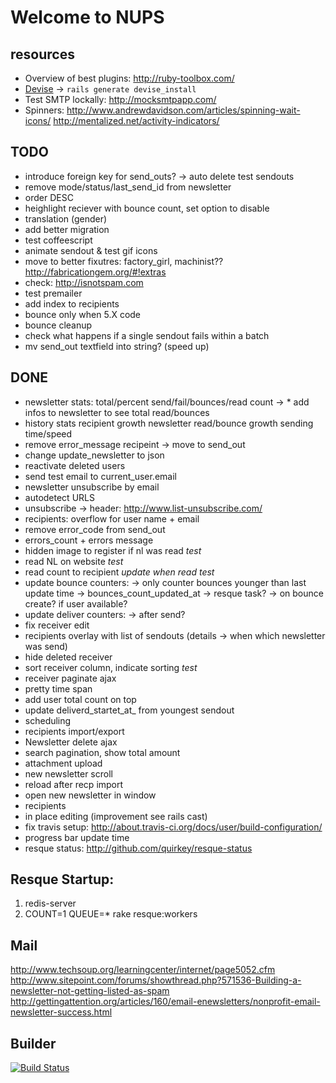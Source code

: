 # Welcome to NUPS

## resources

  * Overview of best plugins: http://ruby-toolbox.com/
  * [Devise](http://github.com/plataformatec/devise) -> `rails generate devise_install`
  * Test SMTP lockally: http://mocksmtpapp.com/
  * Spinners:
      http://www.andrewdavidson.com/articles/spinning-wait-icons/
      http://mentalized.net/activity-indicators/

## TODO
  * introduce foreign key for send_outs? -> auto delete test sendouts
  * remove  mode/status/last_send_id from newsletter
  * order DESC
  * heighlight reciever with bounce count, set option to disable
  * translation (gender)
  * add better migration
  * test coffeescript
  * animate sendout & test gif icons
  * move to better fixutres: factory_girl, machinist??
    http://fabricationgem.org/#!extras
  * check: http://isnotspam.com
  * test premailer
  * add index to recipients
  * bounce only when 5.X code
  * bounce cleanup
  * check what happens if a single sendout fails within a batch
  * mv send_out textfield into string? (speed up)

## DONE
 * newsletter stats: total/percent send/fail/bounces/read count
   ->   * add infos to newsletter to see total read/bounces
 * history stats
     recipient growth
     newsletter read/bounce growth
     sending time/speed
  * remove error_message recipeint -> move to send_out
  * change update_newsletter to json
  * reactivate deleted users
  * send test email to current_user.email
  * newsletter unsubscribe by email
  * autodetect URLS
  * unsubscribe ->
    header:  http://www.list-unsubscribe.com/
  * recipients: overflow for user name + email
  * remove error_code from send_out
  * errors_count + errors message
  * hidden image to register if nl was read *test*
  * read NL on website *test*
  * read count to recipient *update when read* *test*
  * update bounce counters:
     -> only counter bounces younger than last update time -> bounces_count_updated_at
     -> resque task?
     -> on bounce create? if user available?
  * update deliver counters:
      -> after send?
  * fix receiver edit
  * recipients overlay with list of sendouts (details -> when which newsletter was send)
  * hide deleted receiver
  * sort receiver column, indicate sorting *test*
  * receiver paginate ajax
  * pretty time span
  * add user total count on top
  * update deliverd_startet_at_ from youngest sendout
  * scheduling
  * recipients import/export
  * Newsletter delete ajax
  * search pagination, show total amount
  * attachment upload
  * new newsletter scroll
  * reload after recp import
  * open new newsletter in window
  * recipients
  * in place editing (improvement see rails cast)
  * fix travis setup: http://about.travis-ci.org/docs/user/build-configuration/
  * progress bar update time
  * resque status: http://github.com/quirkey/resque-status

## Resque Startup:

  1. redis-server
  2. COUNT=1 QUEUE=* rake resque:workers

## Mail
  http://www.techsoup.org/learningcenter/internet/page5052.cfm
  http://www.sitepoint.com/forums/showthread.php?571536-Building-a-newsletter-not-getting-listed-as-spam
  http://gettingattention.org/articles/160/email-enewsletters/nonprofit-email-newsletter-success.html

## Builder
[![Build Status](https://secure.travis-ci.org/rngtng/nups.png)](http://travis-ci.org/rngtng/nups)
